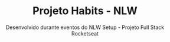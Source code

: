 <h1 align="center"> Projeto Habits - NLW </h1>

<p align="center">
 Desenvolvido durante eventos do NLW Setup - Projeto Full Stack Rocketseat <br/>
</p>

